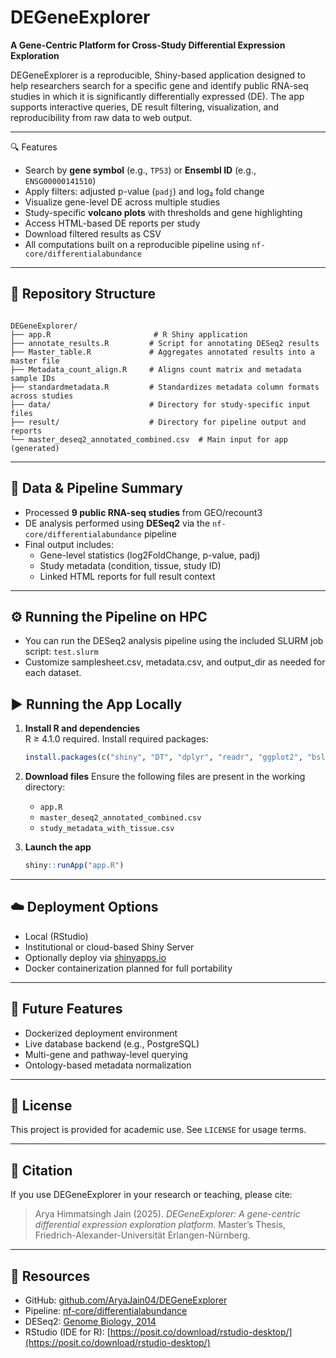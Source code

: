 # DEGeneExplorer

**A Gene-Centric Platform for Cross-Study Differential Expression Exploration**

DEGeneExplorer is a reproducible, Shiny-based application designed to help researchers search for a specific gene and identify public RNA-seq studies in which it is significantly differentially expressed (DE). The app supports interactive queries, DE result filtering, visualization, and reproducibility from raw data to web output.

---

🔍 Features

- Search by **gene symbol** (e.g., `TP53`) or **Ensembl ID** (e.g., `ENSG00000141510`)
- Apply filters: adjusted p-value (`padj`) and log₂ fold change
- Visualize gene-level DE across multiple studies
- Study-specific **volcano plots** with thresholds and gene highlighting
- Access HTML-based DE reports per study
- Download filtered results as CSV
- All computations built on a reproducible pipeline using `nf-core/differentialabundance`

---

## 📁 Repository Structure

```

DEGeneExplorer/
├── app.R                       # R Shiny application
├── annotate_results.R         # Script for annotating DESeq2 results
├── Master_table.R             # Aggregates annotated results into a master file
├── Metadata_count_align.R     # Aligns count matrix and metadata sample IDs
├── standardmetadata.R         # Standardizes metadata column formats across studies
├── data/                      # Directory for study-specific input files
├── result/                    # Directory for pipeline output and reports
└── master_deseq2_annotated_combined.csv  # Main input for app (generated)

````

---

## 🧪 Data & Pipeline Summary

- Processed **9 public RNA-seq studies** from GEO/recount3
- DE analysis performed using **DESeq2** via the `nf-core/differentialabundance` pipeline
- Final output includes:
  - Gene-level statistics (log2FoldChange, p-value, padj)
  - Study metadata (condition, tissue, study ID)
  - Linked HTML reports for full result context

---

## ⚙️ Running the Pipeline on HPC

- You can run the DESeq2 analysis pipeline using the included SLURM job script: `test.slurm`
- Customize samplesheet.csv, metadata.csv, and output_dir as needed for each dataset.

## ▶️ Running the App Locally

1. **Install R and dependencies**  
   R ≥ 4.1.0 required. Install required packages:

   ```r
   install.packages(c("shiny", "DT", "dplyr", "readr", "ggplot2", "bslib", "data.table"))
   ```

2. **Download files**
   Ensure the following files are present in the working directory:

   * `app.R`
   * `master_deseq2_annotated_combined.csv`
   * `study_metadata_with_tissue.csv`

3. **Launch the app**

   ```r
   shiny::runApp("app.R")
   ```

---

## ☁️ Deployment Options

* Local (RStudio)
* Institutional or cloud-based Shiny Server
* Optionally deploy via [shinyapps.io](https://www.shinyapps.io/)
* Docker containerization planned for full portability

---

## 🐳 Future Features

* Dockerized deployment environment
* Live database backend (e.g., PostgreSQL)
* Multi-gene and pathway-level querying
* Ontology-based metadata normalization

---

## 📜 License

This project is provided for academic use. See `LICENSE` for usage terms.

---

## 🧾 Citation

If you use DEGeneExplorer in your research or teaching, please cite:

> Arya Himmatsingh Jain (2025). *DEGeneExplorer: A gene-centric differential expression exploration platform*. Master’s Thesis, Friedrich-Alexander-Universität Erlangen-Nürnberg.

---

## 🔗 Resources

* GitHub: [github.com/AryaJain04/DEGeneExplorer](https://github.com/AryaJain04/DEGeneExplorer)
* Pipeline: [nf-core/differentialabundance](https://nf-co.re/differentialabundance)
* DESeq2: [Genome Biology, 2014](https://doi.org/10.1186/s13059-014-0550-8)
* RStudio (IDE for R): [https://posit.co/download/rstudio-desktop/](https://posit.co/download/rstudio-desktop/)




